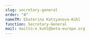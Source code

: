 ```yaml
---
slug: secretary-general
order: "4"
nameTM: Ekaterina Katsyanova-Kühl
function: Secretary-General
mail: mailto:e.kuhl@beta-europe.org
---
```

